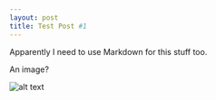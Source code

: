 ```yaml
---
layout: post
title: Test Post #1
---
```


Apparently I need to use Markdown for this stuff too.

An image?

![alt text](https://github.com/sudosev/sudosev.github.io/blob/master/images/bytetest-contentlength.png "byte_test content-length")
